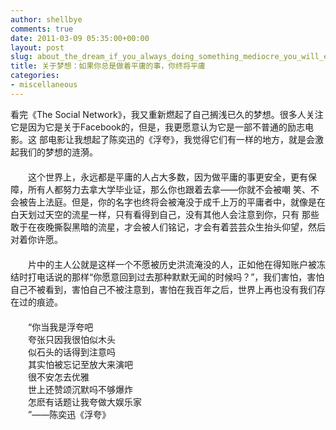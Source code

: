 ```yaml
---
author: shellbye
comments: true
date: 2011-03-09 05:35:00+00:00
layout: post
slug: about_the_dream_if_you_always_doing_something_mediocre_you_will_eventually_mediocre
title: 关于梦想：如果你总是做着平庸的事，你终将平庸
categories:
- miscellaneous
---
```


看完《The Social Network》，我又重新燃起了自己搁浅已久的梦想。很多人关注它是因为它是关于Facebook的，但是，我更愿意认为它是一部不普通的励志电影。这 部电影让我想起了陈奕迅的《浮夸》，我觉得它们有一样的地方，就是会激起我们的梦想的涟漪。  
　　  
　　这个世界上，永远都是平庸的人占大多数，因为做平庸的事更安全，更有保障，所有人都努力去拿大学毕业证，那么你也跟着去拿——你就不会被嘲 笑、不会被告上法庭。但是，你的名字也终将会被淹没于成千上万的平庸者中，就像是在白天划过天空的流星一样，只有看得到自己，没有其他人会注意到你，只有 那些敢于在夜晚撕裂黑暗的流星，才会被人们铭记，才会有着芸芸众生抬头仰望，然后对着你许愿。  
　　  
　　片中的主人公就是这样一个不愿被历史洪流淹没的人，正如他在得知账户被冻结时打电话说的那样“你愿意回到过去那种默默无闻的时候吗？”，我们害怕，害怕自己不被看到，害怕自己不被注意到，害怕在我百年之后，世界上再也没有我们存在过的痕迹。  
 　　  
　　“你当我是浮夸吧  
　　夸张只因我很怕似木头  
　　似石头的话得到注意吗  
　　其实怕被忘记至放大来演吧  
　　很不安怎去优雅  
　　世上还赞颂沉默吗不够爆炸  
　　怎麽有话题让我夸做大娱乐家  
　　”——陈奕迅《浮夸》
